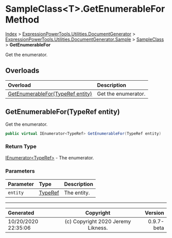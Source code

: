 ﻿# SampleClass&lt;T>.GetEnumerableFor Method

[Index](../index.md) > [ExpressionPowerTools.Utilities.DocumentGenerator](ExpressionPowerTools.Utilities.DocumentGenerator.a.md) > [ExpressionPowerTools.Utilities.DocumentGenerator.Sample](ExpressionPowerTools.Utilities.DocumentGenerator.Sample.n.md) > [SampleClass<T>](ExpressionPowerTools.Utilities.DocumentGenerator.Sample.SampleClass`1.cs.md) > **GetEnumerableFor**

Get the enumerator.

## Overloads

| Overload | Description |
| :-- | :-- |
| [GetEnumerableFor(TypeRef entity)](#getenumerablefortyperef-entity) | Get the enumerator. |
## GetEnumerableFor(TypeRef entity)

Get the enumerator.

```csharp
public virtual IEnumerator<TypeRef> GetEnumerableFor(TypeRef entity)
```

### Return Type

 [IEnumerator&lt;TypeRef>](https://docs.microsoft.com/dotnet/api/system.collections.generic.ienumerator-1)  - The enumerator.

### Parameters

| Parameter | Type | Description |
| :-- | :-- | :-- |
| `entity` | [TypeRef](ExpressionPowerTools.Utilities.DocumentGenerator.Hierarchy.TypeRef.cs.md) | The entity. |



---

| Generated | Copyright | Version |
| :-- | :-: | --: |
| 10/20/2020 22:35:06 | (c) Copyright 2020 Jeremy Likness. | 0.9.7-beta |
